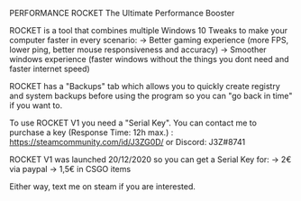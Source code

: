 PERFORMANCE ROCKET 
The Ultimate Performance Booster 

ROCKET is a tool that combines multiple Windows 10 Tweaks to make your computer faster in every scenario:
-> Better gaming experience (more FPS, lower ping, better mouse responsiveness and accuracy)
-> Smoother windows experience (faster windows without the things you dont need and faster internet speed)

ROCKET has a "Backups" tab which allows you to quickly create registry and system backups before using the program so you can "go back in time" if you want to. 

To use ROCKET V1 you need a "Serial Key". You can contact me to purchase a key (Response Time: 12h max.) : https://steamcommunity.com/id/J3ZG0D/ or Discord: J3Z#8741

ROCKET V1 was launched 20/12/2020 so you can get a Serial Key for:
-> 2€ via paypal
-> 1,5€ in CSGO items

Either way, text me on steam if you are interested.

